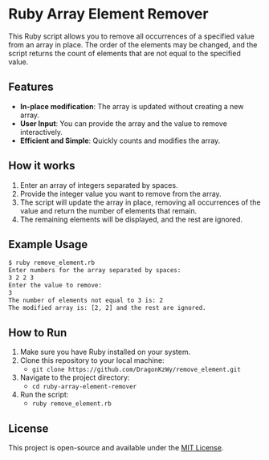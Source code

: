 # Ruby Array Element Remover

This Ruby script allows you to remove all occurrences of a specified value from an array in place. The order of the elements may be changed, and the script returns the count of elements that are not equal to the specified value.

## Features
- **In-place modification**: The array is updated without creating a new array.
- **User Input**: You can provide the array and the value to remove interactively.
- **Efficient and Simple**: Quickly counts and modifies the array.

## How it works
1. Enter an array of integers separated by spaces.
2. Provide the integer value you want to remove from the array.
3. The script will update the array in place, removing all occurrences of the value and return the number of elements that remain.
4. The remaining elements will be displayed, and the rest are ignored.

## Example Usage
```bash
$ ruby remove_element.rb
Enter numbers for the array separated by spaces:
3 2 2 3
Enter the value to remove:
3
The number of elements not equal to 3 is: 2
The modified array is: [2, 2] and the rest are ignored.
```

## How to Run
1. Make sure you have Ruby installed on your system.
2. Clone this repository to your local machine:
   - `git clone https://github.com/DragonKzWy/remove_element.git`
3. Navigate to the project directory:
   - `cd ruby-array-element-remover`
4. Run the script:
   - `ruby remove_element.rb`

## License
This project is open-source and available under the [MIT License](LICENSE).
